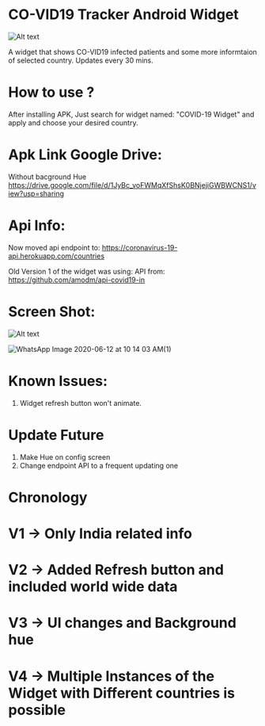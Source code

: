 
# CO-VID19 Tracker Android Widget


![Alt text](https://user-images.githubusercontent.com/1622949/77534561-e56a1e00-6ebe-11ea-9bf7-a78fca35b9d4.png "")


A widget that shows CO-VID19 infected patients and some more informtaion of selected country. 
Updates every 30 mins.

# How to use ?
After installing APK, Just search for widget named: "COVID-19 Widget" and apply and choose your desired country.

# Apk Link Google Drive:
Without bacground Hue
https://drive.google.com/file/d/1JyBc_voFWMqXfShsK0BNjejiGWBWCNS1/view?usp=sharing

# Api Info:
Now moved api endpoint to:
https://coronavirus-19-api.herokuapp.com/countries

Old Version 1 of the widget was using:
API from: https://github.com/amodm/api-covid19-in


Screen Shot:
=============
![Alt text](https://user-images.githubusercontent.com/1622949/77533640-40027a80-6ebd-11ea-85df-f5b630773b53.png "")

![WhatsApp Image 2020-06-12 at 10 14 03 AM(1)](https://user-images.githubusercontent.com/1622949/84469365-81c1e680-ac9e-11ea-90ca-a6d8c624da13.jpeg)


# Known Issues:
1) Widget refresh button won't animate.

# Update Future
1) Make Hue on config screen
2) Change endpoint API to a frequent updating one 

# Chronology
# V1 -> Only India related info 
# V2 -> Added Refresh button and included world wide data
# V3 -> UI changes and Background hue
# V4 -> Multiple Instances of the Widget with Different countries is possible


